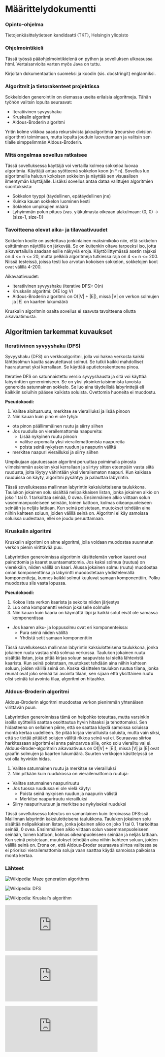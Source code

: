 # Määrittelydokumentti

### Opinto-ohjelma

Tietojenkäsittelytieteen kandidaatti (TKT), Helsingin yliopisto


### Ohjelmointikieli

Tässä työssä pääohjelmointikielenä on python ja sovelluksen ulkoasussa html. Vertaisarvioita varten myös Java on tuttu.

Kirjoitan dokumentaation suomeksi ja koodin (sis. docstringit) englanniksi.


### Algoritmit ja tietorakenteet projektissa

Sokkeloiden generointiin on olemassa useita erilaisia algoritmeja. Tähän työhön valitsin lopulta seuraavat:
- Iteratiivinen syvyyshaku
- Kruskalin algoritmi
- Aldous-Broderin algoritmi

Yritin kolme viikkoa saada rekursiivista jakoalgoritmia (recursive division algorithm) toimimaan, mutta lopulta jouduin luovuttamaan ja valitsin sen tilalle simppelimmän Aldous-Broderin.


### Mitä ongelmaa sovellus ratkaisee

Tässä sovelluksessa käyttäjä voi vertailla kolmea sokkeloa luovaa algoritmia. Käyttäjä antaa syötteenä sokkelon koon (n * n). Sovellus luo  algoritmeilla halutun kokoisen sokkelon ja näyttää sen visuaalisen ilmentymän käyttäjälle. Lisäksi sovellus antaa dataa valittujen algoritmien suorituksista: 
- Sokkelon tyyppi (täydellinen, epätäydellinen jne)
- Kuinka kauan sokkelon luominen kesti
- Sokkelon umpikujien määrä
- Lyhyimmän polun pituus (vas. yläkulmasta oikeaan alakulmaan: (0, 0) -> (size-1, size-1))


### Tavoitteena olevat aika- ja tilavaativuudet 

Sokkelon koolle on asetettava jonkinlainen maksimikoko niin, että sokkelon esittäminen näytöllä on järkevää. Se on kuitenkin oltava tarpeeksi iso, jotta aikavertailulla saadaan esille näkyviä eroja. Käyttöliittymässä asetin rajaksi on 4 <= n <= 20, mutta pelkkiä algoritmeja tutkiessa raja on 4 <= n <= 200. Niissä testeissä, joissa testi luo arvotun kokoisen sokkelon, sokkelojen koot ovat välillä 4-200.

Aikavaativuudet:
- Iteratiivinen syvyyshaku (iterative DFS): O(n)
- Kruskalin algoritmi: O(E log V)
- Aldous-Broderin algoritmi: on O(|V| + |E|), missä |V| on verkon solmujen ja |E| on kaarten lukumäärä

Kruskalin algoritmin osalta sovellus ei saavuta tavoitteena ollutta aikavaatimusta.


## Algoritmien tarkemmat kuvaukset

### Iteratiivinen syvyyshaku (DFS)

Syvyyshaku (DFS) on verkkoalgoritmi, jolla voi hakea verkosta kaikki lähtösolmun kautta saavutettavat solmut. Se tutkii kaikki mahdolliset haarautumat yksi kerrallaan. Se käyttää aputietorakenteena pinoa. 

Iterative DFS on satunnaistettu versio syvyyshausta ja sitä voi käyttää labyrinttien generoimiseen. Se on yksi yksinkertaisimmista tavoista generoida satunnainen sokkelo. Se luo aina täydellisiä labyrinttejä eli kaikkiin soluihin pääsee kaikista soluista. Ovettomia huoneita ei muodostu. 

**Pseudokoodi:**

1.	Valitse aloitusruutu, merkitse se vierailluksi ja lisää pinoon
2.	Niin kauan kuin pino ei ole tyhjä:
   * ota pinon päällimmäinen ruutu ja siirry siihen
   * Jos ruudulla on vierailemattomia naapureita:
      + Lisää nykyinen ruutu pinoon
      +	valitse arpomalla yksi vierailemattomista naapureita
      + poista seinä nykyisen ruudun ja naapurin väliltä
   * merkitse naapuri vierailluksi ja siirry siihen

Umpikujaan ajautuessaan algoritmi peruuttaa poimimalla pinosta viimeisimmän askelen yksi kerrallaan ja siirtyy sitten eteenpäin vasta siitä ruudusta, jolta löytyy vähintään yksi vierailematon naapuri. Kun kaikissa ruuduissa on käyty, algoritmi pysähtyy ja palauttaa labyrintin.

Tässä sovelluksessa mallinnan labyrintin kaksiulotteisena taulukkona. Taulukon jokainen solu sisältää nelipaikkaisen listan, jonka jokainen alkio on joko 1 tai 0. 1 tarkoittaa seinää, 0 ovea. Ensimmäinen alkio viittaan solun vasemmanpuoleiseen seinään, toinen kattoon, kolmas oikeanpuoleiseen seinään ja neljäs lattiaan. Kun seinä poistetaan, muutokset tehdään aina niihin kahteen soluun, joiden välillä seinä on. Algoritmi ei käy samoissa soluissa uudestaan, ellei se joudu peruuttamaan.


### Kruskalin algoritmi

Kruskalin algoritmi on ahne algoritmi, jolla voidaan muodostaa suunnatun verkon pienin virittävää puu. 

Labyrinttien generoinnissa algoritmin käsittelemän verkon kaaret ovat painottomia ja kaaret suuntaamattomia. Jos kaksi solmua (ruutua) on vierekkäin, niiden välillä on kaari. Alussa jokainen solmu (ruutu) muodostaa oman komponenttinsa ja labyrintti muodostetaan yhdistelemällä komponentteja, kunnes kaikki solmut kuuluvat samaan komponenttiin. Polku muodostuu siis vasta lopussa.


**Pseudokoodi:**

1.	Kokoa lista verkon kaarista ja sekoita niiden järjestys
2.	Luo oma komponentti verkon jokaiselle solmulle
3.	Niin kauan kuin kaaria on käymättä läpi ja kaikki solut eivät ole samassa komponentissa
   * Jos kaaren alku- ja loppusolmu ovat eri komponenteissa:
      + Pura seinä niiden väliltä
      + Yhdistä setit samaan komponenttiin

Tässä sovelluksessa mallinnan labyrintin kaksiulotteisena taulukkona, jonka jokainen ruutu vastaa yhtä solmua verkossa. Taulukon jokainen ruutu sisältää listan, joka pitää kirjaa soluun saapuvista tai sieltä lähtevistä kaarista. Kun seinä poistetaan, muutokset tehdään aina niihin kahteen soluun, joiden välillä seinä on. Koska käsittelen taulukon ruutua tilana, jonka reunat ovat joko seinää tai avointa tilaan, sen sijaan että yksittäinen ruutu olisi seinää tai avointa tilaa, algoritmi on hitaahko.


### Aldous-Broderin algoritmi

Aldous-Broderin algoritmi muodostaa verkon pienimmän yhtenäisen virittävän puun. 

Labyrinttien generoinnissa tämä on helpohko toteuttaa, mutta varsinkin isoilla syötteillä saattaa osoittautua hyvin hitaaksi ja tehottomaksi. Sen hidasteena on sellainen piirre, että se saattaa käydä samoissa soluissa monta kertaa uudelleen. Se pitää kirjaa vierailluista soluista, mutta vain siksi, että se tietää pitääkö solujen väliltä rikkoa seinä vai ei. Seuraavaa siirtoa harkitessaan algoritmi ei anna painoarvoa sille, onko solu vierailtu vai ei. Aldous-Broder-algoritmin aikavaativuus on O(|V| + |E|), missä |V| ja |E| ovat graafin solmujen ja kaarten lukumäärä. Suurten verkkojen käsittelyssä se voi olla hyvinkin hidas.


1.	Valitse satunnainen ruutu ja merkitse se vierailluksi
2.	Niin pitkään kuin ruudukossa on vierailemattomia ruutuja:
   * Valitse satunnainen naapuriruutu
   * Jos tuossa ruudussa ei ole vielä käyty:
      + Poista seinä nykyisen ruudun ja naapurin välistä
      + Merkitse naapuriruutu vierailluksi
   * Siirry naapuriruutuun ja merkitse se nykyiseksi ruuduksi

Tässä sovelluksessa toteutus on samanlainen kuin iteroivassa DFS:ssä. Mallinnan labyrintin kaksiulotteisena taulukkona. Taulukon jokainen solu sisältää nelipaikkaisen listan, jonka jokainen alkio on joko 1 tai 0. 1 tarkoittaa seinää, 0 ovea. Ensimmäinen alkio viittaan solun vasemmanpuoleiseen seinään, toinen kattoon, kolmas oikeanpuoleiseen seinään ja neljäs lattiaan. Kun seinä poistetaan, muutokset tehdään aina niihin kahteen soluun, joiden välillä seinä on. Erona on, että Aldous-Broder seuraavaa siirtoa valitessa se ei priorisoi vierailemattomia soluja vaan saattaa käydä samoissa paikoissa monta kertaa.

### Lähteet

![Wikipedia: Maze generation algorithms](https://en.wikipedia.org/wiki/Maze_generation_algorithm)

![Wikipedia: DFS](https://en.wikipedia.org/wiki/Depth-first_search)

![Wikipedia: Kruskal's algorithm](https://en.wikipedia.org/wiki/Kruskal%27s_algorithm)

![John Stilley: Maze-generating algorithms](https://github.com/john-science/mazelib/blob/main/docs/MAZE_GEN_ALGOS.md)

![Survey Paper on Maze Generation Algorithms for Puzzle Solving Games](https://anoopmusale.github.io/resume/paper.pdf)

![Analysis of Maze Generating Algorithms](http://ipsitransactions.org/journals/papers/tir/2019jan/p5.pdf)


